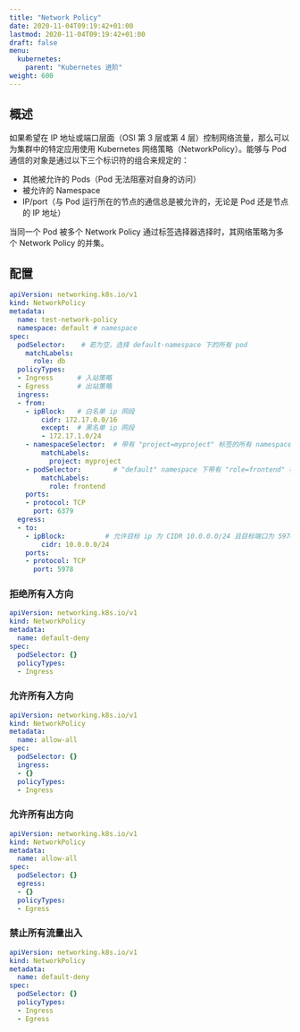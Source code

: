 ```yaml
---
title: "Network Policy"
date: 2020-11-04T09:19:42+01:00
lastmod: 2020-11-04T09:19:42+01:00
draft: false
menu:
  kubernetes:
    parent: "Kubernetes 进阶"
weight: 600
---
```


## 概述

如果希望在 IP 地址或端口层面（OSI 第 3 层或第 4 层）控制网络流量，那么可以为集群中的特定应用使用 Kubernetes 网络策略（NetworkPolicy）。能够与 Pod 通信的对象是通过以下三个标识符的组合来规定的：

- 其他被允许的 Pods（Pod 无法阻塞对自身的访问）
- 被允许的 Namespace
- IP/port（与 Pod 运行所在的节点的通信总是被允许的，无论是 Pod 还是节点的 IP 地址）

当同一个 Pod 被多个 Network Policy 通过标签选择器选择时，其网络策略为多个 Network Policy 的并集。

## 配置

```yaml
apiVersion: networking.k8s.io/v1
kind: NetworkPolicy
metadata:
  name: test-network-policy
  namespace: default # namespace
spec:
  podSelector:    # 若为空，选择 default-namespace 下的所有 pod
    matchLabels:
      role: db
  policyTypes:
  - Ingress      # 入站策略
  - Egress       # 出站策略
  ingress:
  - from:
    - ipBlock:   # 白名单 ip 网段
        cidr: 172.17.0.0/16
        except:  # 黑名单 ip 网段
        - 172.17.1.0/24
    - namespaceSelector:  # 带有 "project=myproject" 标签的所有 namespace 中的 Pod
        matchLabels:
          project: myproject
    - podSelector:        # "default" namespace 下带有 "role=frontend" 标签的所有 Pod
        matchLabels:
          role: frontend
    ports:
    - protocol: TCP
      port: 6379
  egress:
  - to:
    - ipBlock:          # 允许目标 ip 为 CIDR 10.0.0.0/24 且目标端口为 5978 TCP 端口的连接。
        cidr: 10.0.0.0/24
    ports:
    - protocol: TCP
      port: 5978
```

### 拒绝所有入方向

```yaml
apiVersion: networking.k8s.io/v1
kind: NetworkPolicy
metadata:
  name: default-deny
spec:
  podSelector: {}
  policyTypes:
  - Ingress
```

### 允许所有入方向

```yaml
apiVersion: networking.k8s.io/v1
kind: NetworkPolicy
metadata:
  name: allow-all
spec:
  podSelector: {}
  ingress:
  - {}
  policyTypes:
  - Ingress
```

### 允许所有出方向

```yaml
apiVersion: networking.k8s.io/v1
kind: NetworkPolicy
metadata:
  name: allow-all
spec:
  podSelector: {}
  egress:
  - {}
  policyTypes:
  - Egress
```

### 禁止所有流量出入

```yaml
apiVersion: networking.k8s.io/v1
kind: NetworkPolicy
metadata:
  name: default-deny
spec:
  podSelector: {}
  policyTypes:
  - Ingress
  - Egress
```
